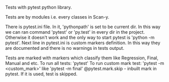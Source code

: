 Tests with pytest python library.

Tests are by modules i.e. every classes in Scan-y.

There is pytest.ini file. In it, 'pythonpath' is set to be current dir. In this way we can ran command 'pytest' or 'py.test' in every dir in the project. Otherwise it doesn't work and the only way to start pytest is 'python -m pytest'.
Next line in pytest.ini is custom markers definition. In this way they are documented and there is no warnings in tests output.

Tests are marked with markers which classify them like Regression, Final, Manual and etc.
To run all tests: 'pytest'
To run custom mark test: 'pytest -m <custom_mark>' like 'pytest -m final'
@pytest.mark.skip - inbuilt mark in pytest. If it is used, test is skipped.
